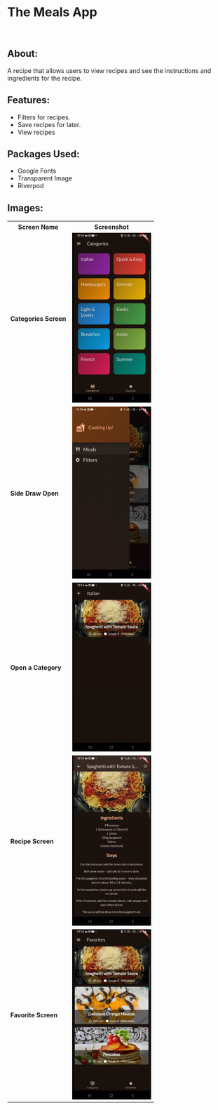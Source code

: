 # The Meals App
<br />

## About:
A recipe that allows users to view recipes and see the instructions and ingredients for the recipe.

## Features:
  - Filters for recipes.
  - Save recipes for later.
  - View recipes

## Packages Used:
  - Google Fonts
  - Transparent Image
  - Riverpod
## Images:
<table>
  <tr>
    <th>Screen Name</th>
    <th>Screenshot</th>
  </tr>
  <tr>
    <td><strong>Categories Screen</strong></td>
    <td><img src="screenshots/categories.png"  width="180"></td>
  </tr>
  <tr>
    <td><strong>Side Draw Open</strong></td>
    <td><img src="screenshots/drawer_open.png"  width="180"></td>
  </tr>
  <tr>
    <td><strong>Open a Category</strong></td>
    <td><img src="screenshots/open_category.png" width=180"></td>
  </tr>
  <tr>
    <td><strong>Recipe Screen</strong></td>
    <td><img src="screenshots/recipe_screen.png" width="180"></td>
  </tr>
  <tr>
    <td><strong>Favorite Screen</strong></td>
    <td><img src="screenshots/favorite_screen.png" width="180"></td>
  </tr>
</table>
